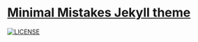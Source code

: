# [Minimal Mistakes Jekyll theme](https://mmistakes.github.io/minimal-mistakes/)

[![LICENSE](https://img.shields.io/badge/license-MIT-lightgrey.svg)](https://raw.githubusercontent.com/mmistakes/minimal-mistakes/master/LICENSE)

